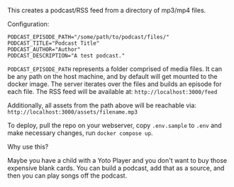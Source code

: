 This creates a podcast/RSS feed from a directory of mp3/mp4 files.

Configuration:
```
PODCAST_EPISODE_PATH="/some/path/to/podcast/files/"
PODCAST_TITLE="Podcast Title"
PODCAST_AUTHOR="Author"
PODCAST_DESCRIPTION="A test podcast."
```

`PODCAST_EPISODE_PATH` represents a folder comprised of media files.  It can be any path on the host machine, and by default will get mounted to the docker image.  The server iterates over the files and builds an episode for each file.  The RSS feed will be available at: `http://localhost:3000/feed`

Additionally, all assets from the path above will be reachable via: `http://localhost:3000/assets/filename.mp3`


To deploy, pull the repo on your webserver, copy `.env.sample` to `.env` and make necessary changes, run `docker compose up`. 


Why use this?

Maybe you have a child with a Yoto Player and you don't want to buy those expensive blank cards.  You can build a podcast, add that as a source, and then you can play songs off the podcast.